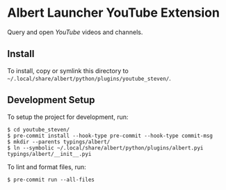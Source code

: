 # Albert Launcher YouTube Extension
Query and open *YouTube* videos and channels.

## Install
To install, copy or symlink this directory to `~/.local/share/albert/python/plugins/youtube_steven/`.

## Development Setup
To setup the project for development, run:

    $ cd youtube_steven/
    $ pre-commit install --hook-type pre-commit --hook-type commit-msg
    $ mkdir --parents typings/albert/
    $ ln --symbolic ~/.local/share/albert/python/plugins/albert.pyi typings/albert/__init__.pyi

To lint and format files, run:

    $ pre-commit run --all-files
